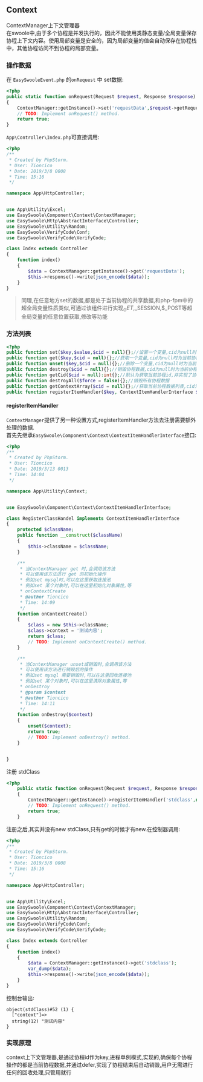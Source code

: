 ## Context
ContextManager上下文管理器  
在swoole中,由于多个协程是并发执行的，因此不能使用类静态变量/全局变量保存协程上下文内容。使用局部变量是安全的，因为局部变量的值会自动保存在协程栈中，其他协程访问不到协程的局部变量。  

### 操作数据
在 `EasySwooleEvent.php` 的`onRequest` 中 set数据:
````php
<?php
public static function onRequest(Request $request, Response $response): bool
{
    ContextManager::getInstance()->set('requestData',$request->getRequestParam());
    // TODO: Implement onRequest() method.
    return true;
}
````
`App\Controller\Index.php`可直接调用:
````php
<?php
/**
 * Created by PhpStorm.
 * User: Tioncico
 * Date: 2019/3/8 0008
 * Time: 15:16
 */

namespace App\HttpController;


use App\Utility\Excel;
use EasySwoole\Component\Context\ContextManager;
use EasySwoole\Http\AbstractInterface\Controller;
use EasySwoole\Utility\Random;
use EasySwoole\VerifyCode\Conf;
use EasySwoole\VerifyCode\VerifyCode;

class Index extends Controller
{
    function index()
    {
        $data = ContextManager::getInstance()->get('requestData');
        $this->response()->write(json_encode($data));
    }
}
````
> 同理,在任意地方set的数据,都是处于当前协程的共享数据,和php-fpm中的超全局变量性质类似,可通过该组件进行实现$_GET,$_SESSION,$_POST等超全局变量的任意位置获取,修改等功能


### 方法列表
````php
<?php
public function set($key,$value,$cid = null){};//设置一个变量,cid为null时为当前协程
public function get($key,$cid = null){};//获取一个变量,cid为null时为当前协程
public function unset($key,$cid = null){};//删除一个变量,cid为null时为当前协程
public function destroy($cid = null){};//销毁协程数据,cid为null时为当前协程
public function getCid($cid = null):int{};//默认为获取当前协程id,并实现了协程关闭后,自动销毁该协程数据
public function destroyAll($force = false){};//销毁所有协程数据
public function getContextArray($cid = null){};//获取当前协程数据列表,cid为null时为当前协程
public function registerItemHandler($key, ContextItemHandlerInterface $handler):ContextManager();//注册自定义存储,销毁逻辑
````
#### registerItemHandler
`ContextManager`提供了另一种设置方式,registerItemHandler方法去注册需要额外处理的数据.  
首先先继承`EasySwoole\Component\Context\ContextItemHandlerInterface`接口:
````php
<?php
/**
 * Created by PhpStorm.
 * User: Tioncico
 * Date: 2019/3/13 0013
 * Time: 14:04
 */

namespace App\Utility\Context;


use EasySwoole\Component\Context\ContextItemHandlerInterface;

class RegisterClassHandel implements ContextItemHandlerInterface
{
    protected $className;
    public function __construct($className)
    {
        $this->className = $className;
    }

    /**
     * 当ContextManager get 时,会调用该方法
     * 可以使用该方法进行 get 的初始化操作
     * 例如set mysql时,可以在这里获取连接池
     * 例如set 某个对象时,可以在这里初始化对象属性,等
     * onContextCreate
     * @author Tioncico
     * Time: 14:09
     */
    function onContextCreate()
    {
        $class = new $this->className;
        $class->context = '测试内容';
        return $class;
        // TODO: Implement onContextCreate() method.
    }

    /**
     * 当ContextManager unset或销毁时,会调用该方法
     * 可以使用该方法进行销毁后的操作
     * 例如set mysql 需要销毁时,可以在这里回收连接池
     * 例如set 某个对象时,可以在这里清除对象属性,等
     * onDestroy
     * @param $context
     * @author Tioncico
     * Time: 14:11
     */
    function onDestroy($context)
    {
        unset($context);
        return true;
        // TODO: Implement onDestroy() method.
    }


}
````
注册 stdClass 
````php
<?php
    public static function onRequest(Request $request, Response $response): bool
    {
        ContextManager::getInstance()->registerItemHandler('stdclass',new RegisterClassHandel(\stdClass::class));
        // TODO: Implement onRequest() method.
        return true;
    }
````
注册之后,其实并没有new stdClass,只有get的时候才有new.在控制器调用:
````php
<?php
/**
 * Created by PhpStorm.
 * User: Tioncico
 * Date: 2019/3/8 0008
 * Time: 15:16
 */

namespace App\HttpController;


use App\Utility\Excel;
use EasySwoole\Component\Context\ContextManager;
use EasySwoole\Http\AbstractInterface\Controller;
use EasySwoole\Utility\Random;
use EasySwoole\VerifyCode\Conf;
use EasySwoole\VerifyCode\VerifyCode;

class Index extends Controller
{
    function index()
    {
        $data = ContextManager::getInstance()->get('stdclass');
        var_dump($data);
        $this->response()->write(json_encode($data));
    }
}
````

控制台输出:
````
object(stdClass)#52 (1) {
  ["context"]=>
  string(12) "测试内容"
}
````

### 实现原理
context上下文管理器,是通过协程id作为key,进程单例模式,实现的,确保每个协程操作的都是当前协程数据,并通过defer,实现了协程结束后自动销毁,用户无需进行任何的回收处理,只管用就行
